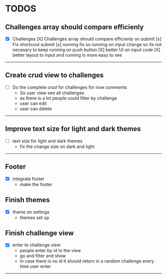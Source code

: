 # TODOS
## Challenges array should compare efficienly
- [x] Challenges
  [X] Challenges array should compare efficienly on submit
  [x] Fix shortcout submit
  [x] running fix so running on input change so its not necesary to keep running on push button
  [X] better UI on input code 
  [X] better layout to input and running is more easy to see

---
## Create crud view to challenges 
- [ ] Do the complete crud for challenges for now comments
  - So user view see all challenges
  - as there is a lot people could filter by challenge
  - user can edit 
  - user can delete
---
## Improve text size for light and dark themes
- [ ] text size for light and dark themes
  - fix the change size on dark and light

---
## Footer
- [x] integrate footer
  - make the footer
## Finish themes
- [x] theme on settings
  - themes set up
## Finish challenge view
- [x] enter to challenge view
  - people enter by id to the view
  - go and filter and show
  - in case there is no id it should return in a random challenge every time user enter
---